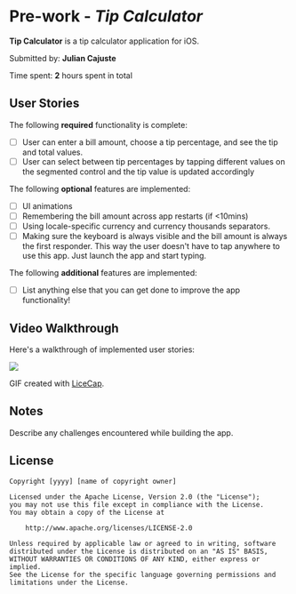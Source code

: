 # Pre-work - *Tip Calculator*
 
**Tip Calculator** is a tip calculator application for iOS.
 
Submitted by: **Julian Cajuste**
 
Time spent: **2** hours spent in total
 
## User Stories
 
The following **required** functionality is complete:
 
* [ ] User can enter a bill amount, choose a tip percentage, and see the tip and total values.
* [ ] User can select between tip percentages by tapping different values on the segmented control and the tip value is updated accordingly
 
The following **optional** features are implemented:
 
* [ ] UI animations
* [ ] Remembering the bill amount across app restarts (if <10mins)
* [ ] Using locale-specific currency and currency thousands separators.
* [ ] Making sure the keyboard is always visible and the bill amount is always the first responder. This way the user doesn't have to tap anywhere to use this app. Just launch the app and start typing.
 
The following **additional** features are implemented:
 
- [ ] List anything else that you can get done to improve the app functionality!
 
## Video Walkthrough
 
Here's a walkthrough of implemented user stories:
 
![](https://i.imgur.com/BxxCghj.gif)

 
GIF created with [LiceCap](http://www.cockos.com/licecap/).
 
## Notes
 
Describe any challenges encountered while building the app.
 
## License
 
    Copyright [yyyy] [name of copyright owner]
 
    Licensed under the Apache License, Version 2.0 (the "License");
    you may not use this file except in compliance with the License.
    You may obtain a copy of the License at
 
        http://www.apache.org/licenses/LICENSE-2.0
 
    Unless required by applicable law or agreed to in writing, software
    distributed under the License is distributed on an "AS IS" BASIS,
    WITHOUT WARRANTIES OR CONDITIONS OF ANY KIND, either express or implied.
    See the License for the specific language governing permissions and
    limitations under the License.
